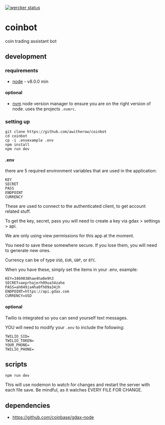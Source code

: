 [![wercker status](https://app.wercker.com/status/94a2cb8221a6667b8e8c0ccac3eb01e1/s/master "wercker status")](https://app.wercker.com/project/byKey/94a2cb8221a6667b8e8c0ccac3eb01e1)

# coinbot
coin trading assistant bot

## development

### requirements

- [node](https://nodejs.org/en/) - v8.0.0 min

#### optional

- [nvm](https://github.com/creationix/nvm/blob/master/README.markdown#installation) node version manager to ensure you are on the right version of node. uses the projects `.nvmrc`.

### setting up

```
git clone https://github.com/awitherow/coinbot
cd coinbot
cp -i .envexample .env
npm install
npm run dev
```

#### .env

there are 5 required environment variables that are used in the application:

```
KEY
SECRET
PASS
ENDPOINT
CURRENCY
```

These are used to connect to the authenticated client, to get account related stuff.

To get the key, secret, pass you will need to create a key via gdax > settings > api.

We are only using view permissions for this app at the moment.

You need to save these somewhere secure. If you lose them, you will need to generate new ones.

Currency can be of type `USD`, `EUR`, `GBP`, or `BTC`.

When you have these, simply set the items in your .env, example:

```
KEY=3469038hae4ha0e9h3
SECRET=aeprhajerh09ua34zahe
PASS=ah049ja4ha0fh09a34jh
ENDPOINT=https://api.gdax.com
CURRENCY=USD
```

#### optional

Twilio is integrated so you can send yourself text messages.

YOU will need to modify your `.env` to include the following:

```
TWILIO_SID=
TWILIO_TOKEN=
YOUR_PHONE=
TWILIO_PHONE=
```

## scripts

`npm run dev`

This will use nodemon to watch for changes and restart the server with each file save. Be mindful, as it watches EVERY FILE FOR CHANGE. 

## dependencies 

- https://github.com/coinbase/gdax-node

